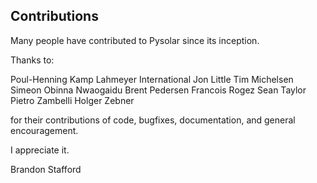 Contributions
-------------

Many people have contributed to Pysolar since its inception.

Thanks to:

Poul-Henning Kamp
Lahmeyer International
Jon Little
Tim Michelsen
Simeon Obinna Nwaogaidu
Brent Pedersen
Francois Rogez
Sean Taylor
Pietro Zambelli
Holger Zebner

for their contributions of code, bugfixes, documentation, and general encouragement.

I appreciate it.

Brandon Stafford
